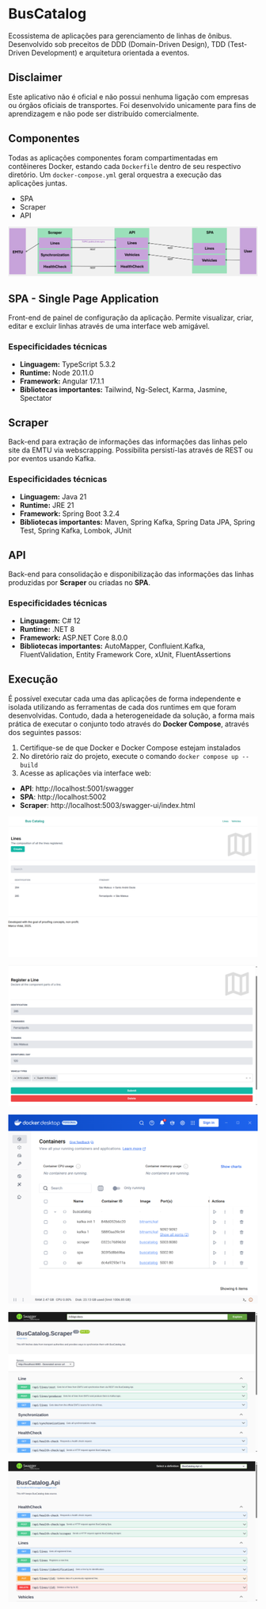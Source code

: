 # BusCatalog
Ecossistema de aplicações para gerenciamento de linhas de ônibus. Desenvolvido sob preceitos de DDD (Domain-Driven Design), TDD (Test-Driven Development) e arquitetura orientada a eventos.

## Disclaimer
Este aplicativo não é oficial e não possui nenhuma ligação com empresas ou órgãos oficiais de transportes.
Foi desenvolvido unicamente para fins de aprendizagem e não pode ser distribuído comercialmente.

## Componentes
Todas as aplicações componentes foram compartimentadas em contêineres Docker, estando cada `Dockerfile` dentro de seu respectivo diretório. Um `docker-compose.yml` geral orquestra a execução das aplicações juntas.
- SPA
- Scraper
- API

![Topology](https://raw.githubusercontent.com/marcomvidal/BusCatalog/refs/heads/master/Images/Topology.png "Topology")

## SPA - Single Page Application
Front-end de painel de configuração da aplicação. Permite visualizar, criar, editar e excluir linhas através de uma interface web amigável.

### Especificidades técnicas
- <b>Linguagem:</b> TypeScript 5.3.2
- <b>Runtime:</b> Node 20.11.0
- <b>Framework:</b> Angular 17.1.1
- <b>Bibliotecas importantes:</b> Tailwind, Ng-Select, Karma, Jasmine, Spectator

## Scraper
Back-end para extração de informações das informações das linhas pelo site da EMTU via webscrapping. Possibilita persistí-las através de REST ou por eventos usando Kafka.

### Especificidades técnicas
- <b>Linguagem:</b> Java 21
- <b>Runtime:</b> JRE 21
- <b>Framework:</b> Spring Boot 3.2.4
- <b>Bibliotecas importantes:</b> Maven, Spring Kafka, Spring Data JPA, Spring Test, Spring Kafka, Lombok, JUnit

## API
Back-end para consolidação e disponibilização das informações das linhas produzidas por <b>Scraper</b> ou criadas no <b>SPA</b>.

### Especificidades técnicas
- <b>Linguagem:</b> C# 12
- <b>Runtime:</b> .NET 8
- <b>Framework:</b> ASP.NET Core 8.0.0
- <b>Bibliotecas importantes:</b> AutoMapper, Confluient.Kafka, FluentValidation, Entity Framework Core, xUnit, FluentAssertions

## Execução
É possível executar cada uma das aplicações de forma independente e isolada utilizando as ferramentas de cada dos runtimes em que foram desenvolvidas. Contudo, dada a heterogeneidade da solução, a forma mais prática de executar o conjunto todo através do <b>Docker Compose</b>, através dos seguintes passos:

1. Certifique-se de que Docker e Docker Compose estejam instalados
2. No diretório raiz do projeto, execute o comando `docker compose up --build`
3. Acesse as aplicações via interface web:
- <b>API</b>: http://localhost:5001/swagger
- <b>SPA</b>: http://localhost:5002
- <b>Scraper</b>: http://localhost:5003/swagger-ui/index.html

![LinesSummary](https://raw.githubusercontent.com/marcomvidal/BusCatalog/refs/heads/master/Images/LinesSummary.png "Lines Summary")

![LinesEdit](https://raw.githubusercontent.com/marcomvidal/BusCatalog/refs/heads/master/Images/LinesEdit.png "Lines Edit")

![DockerContainers](https://raw.githubusercontent.com/marcomvidal/BusCatalog/refs/heads/master/Images/Docker.png "Docker Containers")

![ScraperSwagger](https://raw.githubusercontent.com/marcomvidal/BusCatalog/refs/heads/master/Images/ScraperSwagger.png "Scraper Swagger")

![ApiSwagger](https://raw.githubusercontent.com/marcomvidal/BusCatalog/refs/heads/master/Images/ApiSwagger.png "API Swagger")